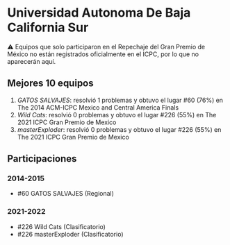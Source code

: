 # Universidad Autonoma De Baja California Sur

:warning: Equipos que solo participaron en el Repechaje del Gran Premio de México no están registrados oficialmente en el ICPC, por lo que no aparecerán aquí.

## Mejores 10 equipos

1. _GATOS SALVAJES_: resolvió 1 problemas y obtuvo el lugar #60 (76%) en The 2014 ACM-ICPC Mexico and Central America Finals
1. _Wild Cats_: resolvió 0 problemas y obtuvo el lugar #226 (55%) en The 2021 ICPC Gran Premio de Mexico
1. _masterExploder_: resolvió 0 problemas y obtuvo el lugar #226 (55%) en The 2021 ICPC Gran Premio de Mexico

## Participaciones

### 2014-2015

- #60 GATOS SALVAJES (Regional)

### 2021-2022

- #226 Wild Cats (Clasificatorio)
- #226 masterExploder (Clasificatorio)



